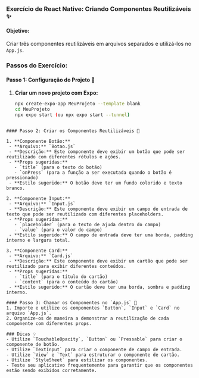 ### Exercício de React Native: Criando Componentes Reutilizáveis ✨

#### Objetivo:
Criar três componentes reutilizáveis em arquivos separados e utilizá-los no `App.js`.

### Passos do Exercício:

#### Passo 1: Configuração do Projeto 🚀
1. **Criar um novo projeto com Expo:**
   ```sh
   npx create-expo-app MeuProjeto --template blank
   cd MeuProjeto
   npx expo start (ou npx expo start --tunnel)
  ```

#### Passo 2: Criar os Componentes Reutilizáveis 🔄

1. **Componente Botão:**
   - **Arquivo:** `Botao.js`
   - **Descrição:** Este componente deve exibir um botão que pode ser reutilizado com diferentes rótulos e ações.
   - **Props sugeridas:**
     - `title` (para o texto do botão)
     - `onPress` (para a função a ser executada quando o botão é pressionado)
   - **Estilo sugerido:** O botão deve ter um fundo colorido e texto branco.

2. **Componente Input:**
   - **Arquivo:** `Input.js`
   - **Descrição:** Este componente deve exibir um campo de entrada de texto que pode ser reutilizado com diferentes placeholders.
   - **Props sugeridas:**
     - `placeholder` (para o texto de ajuda dentro do campo)
     - `value` (para o valor do campo)
   - **Estilo sugerido:** O campo de entrada deve ter uma borda, padding interno e largura total.

3. **Componente Card:**
   - **Arquivo:** `Card.js`
   - **Descrição:** Este componente deve exibir um cartão que pode ser reutilizado para exibir diferentes conteúdos.
   - **Props sugeridas:**
     - `title` (para o título do cartão)
     - `content` (para o conteúdo do cartão)
   - **Estilo sugerido:** O cartão deve ter uma borda, sombra e padding interno.

#### Passo 3: Chamar os Componentes no `App.js` 📲
1. Importe e utilize os componentes `Button`, `Input` e `Card` no arquivo `App.js`.
2. Organize-os de maneira a demonstrar a reutilização de cada componente com diferentes props.

### Dicas 💡
- Utilize `TouchableOpacity`, `Button` ou `Pressable` para criar o componente de botão.
- Utilize `TextInput` para criar o componente de campo de entrada.
- Utilize `View` e `Text` para estruturar o componente de cartão.
- Utilize `StyleSheet` para estilizar os componentes.
- Teste seu aplicativo frequentemente para garantir que os componentes estão sendo exibidos corretamente.
